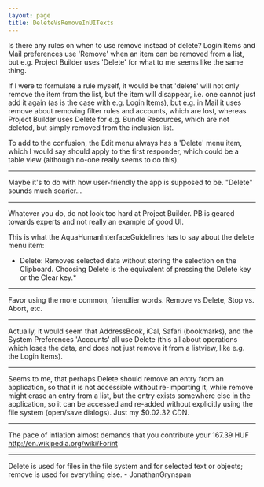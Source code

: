 ```yaml
---
layout: page
title: DeleteVsRemoveInUITexts
---
```


Is there any rules on when to use remove instead of delete? Login Items and Mail preferences use 'Remove' when an item can be removed from a list, but e.g. Project Builder uses 'Delete' for what to me seems like the same thing.

If I were to formulate a rule myself, it would be that 'delete' will not only remove the item from the list, but the item will disappear, i.e. one cannot just add it again (as is the case with e.g. Login Items), but e.g. in Mail it uses remove about removing filter rules and accounts, which are lost, whereas Project Builder uses Delete for e.g. Bundle Resources, which are not deleted, but simply removed from the inclusion list.

To add to the confusion, the Edit menu always has a 'Delete' menu item, which I would say should apply to the first responder, which could be a table view (although no-one really seems to do this).

----

Maybe it's to do with how user-friendly the app is supposed to be. "Delete" sounds much scarier...

----

Whatever you do, do not look too hard at Project Builder. PB is geared towards experts and not really an example of good UI.

This is what the AquaHumanInterfaceGuidelines has to say about the delete menu item:

* Delete: Removes selected data without storing the selection on the Clipboard.  Choosing Delete is the equivalent of pressing the Delete key or the Clear key.*

----

Favor using the more common, friendlier words.  Remove vs Delete, Stop vs. Abort, etc.

----

Actually, it would seem that AddressBook, iCal, Safari (bookmarks), and the System Preferences 'Accounts' all use Delete (this all about operations which loses the data, and does not just remove it from a listview, like e.g. the Login Items).

----

Seems to me, that perhaps Delete should remove an entry from an application, so that it is not accessible without re-importing it, while remove might erase an entry from a list, but the entry exists somewhere else in the application, so it can be accessed and re-added without explicitly using the file system (open/save dialogs). Just my $0.02.32 CDN.

----

The pace of inflation almost demands that you contribute your 167.39 HUF  http://en.wikipedia.org/wiki/Forint

----

Delete is used for files in the file system and for selected text or objects; remove is used for everything else. - JonathanGrynspan

